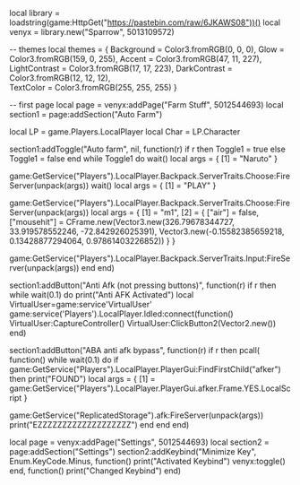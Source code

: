 local library = loadstring(game:HttpGet("https://pastebin.com/raw/6JKAWS08"))()
local venyx = library.new("Sparrow", 5013109572)
 
-- themes
       local themes = {
       Background = Color3.fromRGB(0, 0, 0),
        Glow = Color3.fromRGB(159, 0, 255),
        Accent = Color3.fromRGB(47, 11, 227),
        LightContrast = Color3.fromRGB(17, 17, 223),
        DarkContrast = Color3.fromRGB(12, 12, 12),  
        TextColor = Color3.fromRGB(255, 255, 255)
}
 
-- first page
local page = venyx:addPage("Farm Stuff", 5012544693)
local section1 = page:addSection("Auto Farm")

local LP = game.Players.LocalPlayer
local Char = LP.Character

section1:addToggle("Auto farm", nil, function(r)
if r then
          Toggle1 = true
          else
              Toggle1 = false
      end
          while Toggle1 do
           wait()
local args = {
    [1] = "Naruto"
}

game:GetService("Players").LocalPlayer.Backpack.ServerTraits.Choose:FireServer(unpack(args))
wait()
local args = {
    [1] = "PLAY"
}

game:GetService("Players").LocalPlayer.Backpack.ServerTraits.Choose:FireServer(unpack(args))
local args = {
    [1] = "m1",
    [2] = {
        ["air"] = false,
        ["mousehit"] = CFrame.new(Vector3.new(326.79678344727, 33.919578552246, -72.842926025391), Vector3.new(-0.15582385659218, 0.13428877294064, 0.97861403226852))
    }
}

game:GetService("Players").LocalPlayer.Backpack.ServerTraits.Input:FireServer(unpack(args))
end
end)




section1:addButton("Anti Afk (not pressing buttons)", function(r)
 if r then
while wait(0.1) do
print("Anti AFK Activated")
local VirtualUser=game:service'VirtualUser'
game:service('Players').LocalPlayer.Idled:connect(function()
VirtualUser:CaptureController()
VirtualUser:ClickButton2(Vector2.new())
end)

section1:addButton("ABA anti afk bypass", function(r)
 if r then
pcall(
    function()
while wait(0.1) do
if game:GetService("Players").LocalPlayer.PlayerGui:FindFirstChild("afker") then
print("FOUND")
local args = {
    [1] = game:GetService("Players").LocalPlayer.PlayerGui.afker.Frame.YES.LocalScript
}

game:GetService("ReplicatedStorage").afk:FireServer(unpack(args))
print("EZZZZZZZZZZZZZZZZZZZ")
end
end
end)

    
 local page = venyx:addPage("Settings", 5012544693)
local section2 = page:addSection("Settings")
section2:addKeybind("Minimize Key", Enum.KeyCode.Minus, function()
print("Activated Keybind")
venyx:toggle()
end, function()
print("Changed Keybind")
end)  

